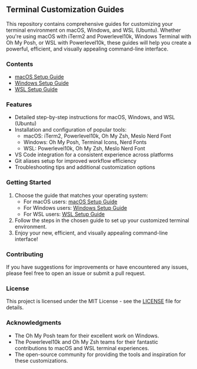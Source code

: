 ## Terminal Customization Guides

This repository contains comprehensive guides for customizing your terminal environment on macOS, Windows, and WSL (Ubuntu). Whether you're using macOS with iTerm2 and Powerlevel10k, Windows Terminal with Oh My Posh, or WSL with Powerlevel10k, these guides will help you create a powerful, efficient, and visually appealing command-line interface.

### Contents

- [macOS Setup Guide](macos-setup.md)
- [Windows Setup Guide](windows-setup.md)
- [WSL Setup Guide](wsl-setup.md)

### Features

- Detailed step-by-step instructions for macOS, Windows, and WSL (Ubuntu)
- Installation and configuration of popular tools:
  - macOS: iTerm2, Powerlevel10k, Oh My Zsh, Meslo Nerd Font
  - Windows: Oh My Posh, Terminal Icons, Nerd Fonts
  - WSL: Powerlevel10k, Oh My Zsh, Meslo Nerd Font
- VS Code integration for a consistent experience across platforms
- Git aliases setup for improved workflow efficiency
- Troubleshooting tips and additional customization options

### Getting Started

1. Choose the guide that matches your operating system:
   - For macOS users: [macOS Setup Guide](macos-setup.md)
   - For Windows users: [Windows Setup Guide](windows-setup.md)
   - For WSL users: [WSL Setup Guide](wsl-setup.md)
2. Follow the steps in the chosen guide to set up your customized terminal environment.
3. Enjoy your new, efficient, and visually appealing command-line interface!

### Contributing

If you have suggestions for improvements or have encountered any issues, please feel free to open an issue or submit a pull request.

### License

This project is licensed under the MIT License - see the [LICENSE](LICENSE) file for details.

### Acknowledgments

- The Oh My Posh team for their excellent work on Windows.
- The Powerlevel10k and Oh My Zsh teams for their fantastic contributions to macOS and WSL terminal experiences.
- The open-source community for providing the tools and inspiration for these customizations.
